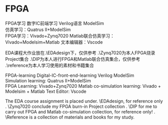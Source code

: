 # FPGA
FPGA学习 数字IC前端学习 Verilog语言 ModelSim  
仿真学习：Quatrus II+ModelSim  
FPGA学习：Vivado+Zynq7020
Matlab联合仿真学习：Vivado+Modelsim+Matlab
文本编辑器：Vscode

EDA课程大作业放在.\EDAdesign下，仅供参考
.\Zynq7020为本人FPGA烧录Project集合
.\DIP为本人进行FPGA和Matlab联合仿真集合，仅供参考
.\reference为本人学习使用的素材和书籍集合

FPGA-learning Digital-IC-front-end-learning Verilog ModelSim  
Simulation learning: Quatrus II+ModelSim  
FPGA Learning: Vivado+Zynq7020
Matlab co-simulation learning: Vivado + Modelsim + Matlab
Text Editor: Vscode

The EDA course assignment is placed under. \EDAdesign, for reference only
. \Zynq7020 conclude my FPGA burn-in Project collection
. \DIP for me to carry out FPGA and Matlab co-simulation collection, for reference only!
. \Reference is a collection of materials and books for my study.